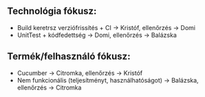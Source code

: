 ## Technológia fókusz: 
*  Build keretrsz verziófrissítés + CI -> Kristóf, ellenőrzés -> Domi
*  UnitTest + kódfedettség -> Domi, ellenőrzés -> Balázska

## Termék/felhasználó fókusz:
*  Cucumber -> Citromka, ellenőrzés -> Kristóf
*  Nem funkcionális (teljesítményt, használhatóságot) -> Balázska, ellenőrzés -> Citromka